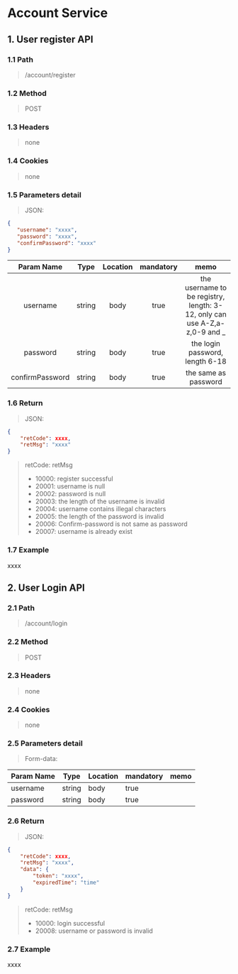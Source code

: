 # Account Service
## 1. User register API
### 1.1 Path
> /account/register <br />
### 1.2 Method
> POST
### 1.3 Headers
> none
### 1.4 Cookies
> none
### 1.5 Parameters detail
> JSON:<br />
```json
{
   "username": "xxxx",
   "password": "xxxx",
   "confirmPassword": "xxxx"
}
```

| Param Name | Type | Location | mandatory | memo |
| :---: | :---: | :---: | :---: | :---: |
| username | string | body | true | the username to be registry, length: 3-12, only can use A-Z,a-z,0-9 and _ |
| password | string | body | true | the login password, length 6-18 |
| confirmPassword | string | body | true | the same as password |

### 1.6 Return
> JSON:<br />

```json
{
    "retCode": xxxx,
    "retMsg": "xxxx"
}
```

> retCode: retMsg
>
> - 10000: register successful
> - 20001: username is null
> - 20002: password is null
> - 20003: the length of the username is invalid
> - 20004: username contains illegal characters
> - 20005: the length of the password is invalid
> - 20006: Confirm-password is not same as password
> - 20007: username is already exist

### 1.7 Example

xxxx



## 2. User Login API

### 2.1 Path

> /account/login<br />

### 2.2 Method

> POST

### 2.3 Headers

> none

### 2.4 Cookies

> none

### 2.5 Parameters detail

> Form-data:

| Param Name | Type   | Location | mandatory | memo |
| ---------- | ------ | -------- | --------- | ---- |
| username   | string | body     | true      |      |
| password   | string | body     | true      |      |

### 2.6 Return

> JSON:<br />

```json
{
    "retCode": xxxx,
    "retMsg": "xxxx",
    "data": {
    	"token": "xxxx",
        "expiredTime": "time"
	}
}
```

> retCode: retMsg
>
> - 10000: login successful
> - 20008: username or password is invalid

### 2.7 Example

xxxx

